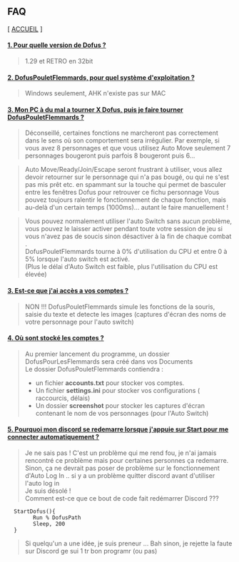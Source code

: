 
## FAQ

[ [ACCUEIL](README.md) ]  

#### [1. Pour quelle version de Dofus ?](#nr1) ####

> 1.29 et RETRO en 32bit 

#### [2. DofusPouletFlemmards, pour quel système d'exploitation ?](#nr1) ####

> Windows seulement, AHK n'existe pas sur MAC


#### [3. Mon PC à du mal a tourner X Dofus, puis je faire tourner DofusPouletFlemmards ?](#nr1) ####

> Déconseillé, certaines fonctions ne marcheront pas correctement dans le sens où son comportement sera irrégulier. 
> Par exemple, si vous avez 8 personnages et que vous utilisez Auto Move seulement 7 personnages bougeront puis parfois 8 bougeront puis 6...    
  
> Auto Move/Ready/Join/Escape seront frustrant à utiliser, vous allez devoir retourner sur le personnage qui n'a pas bougé, ou qui ne s'est pas mis prêt etc. en spammant sur la touche qui permet de basculer entre les fenêtres Dofus pour retrouver ce fichu personnage 
> Vous pouvez toujours ralentir le fonctionnement de chaque fonction, mais au-delà d'un certain temps (1000ms)... autant le faire manuellement ! 
  
> Vous pouvez normalement utiliser l'auto Switch sans aucun problème, vous pouvez le laisser activer pendant toute votre session de jeu si vous n'avez pas de soucis sinon désactiver à la fin de chaque combat .   
> DofusPouletFlemmards tourne à 0% d'utilisation du CPU et entre 0 à 5% lorsque l'auto switch est activé.    
>(Plus le délai d'Auto Switch est faible, plus l'utilisation du CPU est élevée) 

#### [3. Est-ce que j'ai accès a vos comptes ?](#nr1) ####

> NON !!! 
> DofusPouletFlemmards simule les fonctions de la souris, saisie du texte et detecte les images (captures d'écran des noms de votre personnage pour l'auto switch) 

#### [4. Où sont stocké les comptes ?](#nr1) ####

> Au premier lancement du programme, un dossier DofusPourLesFlemmards sera créé dans vos Documents      
> Le dossier DofusPouletFlemmards contiendra :
> * un fichier **accounts.txt** pour stocker vos comptes.
> * Un fichier **settings.ini** pour stocker vos configurations ( raccourcis, délais)
> * Un dossier **screenshot** pour stocker les captures d'écran contenant le nom de vos personnages (pour l'Auto Switch)

#### [5. Pourquoi mon discord se redemarre lorsque j'appuie sur Start pour me connecter automatiquement ?](#nr1) ####

> Je ne sais pas ! C'est un problème qui me rend fou, je n'ai jamais rencontré ce problème mais pour certaines personnes ça redemarre.    
> Sinon, ça ne devrait pas poser de problème sur le fonctionnement d'Auto Log In .. si y a un problème quitter discord avant d'utiliser l'auto log in  
> Je suis désolé !   
> Comment est-ce que ce bout de code fait redémarrer Discord ???

```
  StartDofus(){
        Run % DofusPath
        Sleep, 200
  }
```
> Si quelqu'un a une idée, je suis preneur ... Bah sinon, je rejette la faute sur Discord ge sui 1 tr bon programr (ou pas)

